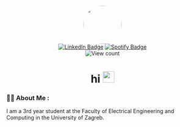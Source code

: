 <div id="header" align="center">
  <img style="border-radius: 50%;" src="https://i.ibb.co/LkB9jFb/pfp-compressed.png" width="100"/>
</div>

<div id="badges" align="center"> 
<a href="https://www.linkedin.com/in/severluka/">
  <img src="https://img.shields.io/badge/LinkedIn-blue?style=for-the-badge&logo=linkedin&logoColor=white" alt="LinkedIn Badge"/></a>
<a href="https://open.spotify.com/user/45v0codyos10vbiriauldd8f7?si=1e96e58479fc4ee5">
  <img src="https://img.shields.io/badge/Spotify-1ED760?style=for-the-badge&logo=spotify&logoColor=white" alt="Spotify Badge"/></a><br>
  
  <img src="https://komarev.com/ghpvc/?username=offblacc&style=flat-square&color=blue" alt="View count"/>

  <h1>hi
  <img src="https://media.giphy.com/media/hvRJCLFzcasrR4ia7z/giphy.gif" width="30px"/>
</h1>
</div>

### :man_technologist: About Me :
I am a 3rd year student at the Faculty of Electrical Engineering and Computing in the University of Zagreb.




